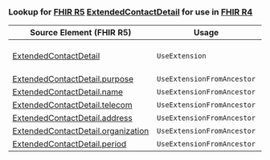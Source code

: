 ### Lookup for [FHIR R5](https://hl7.org/fhir/R5/) [ExtendedContactDetail](https://hl7.org/fhir/R5/ExtendedContactDetail.html) for use in [FHIR R4](https://hl7.org/fhir/R4/)

| Source Element (FHIR R5) | Usage | Target |
| -------------- | ----- | ------ |
| [ExtendedContactDetail](https://hl7.org/fhir/R5/ExtendedContactDetail.html#resource) | `UseExtension` | [http://hl7.org/fhir/5.0/StructureDefinition/extension-ExtendedContactDetail](StructureDefinition-ext-R5-ExtendedContactDetail.html) |
| [ExtendedContactDetail.purpose](https://hl7.org/fhir/R5/ExtendedContactDetail.html#resource) | `UseExtensionFromAncestor` | - |
| [ExtendedContactDetail.name](https://hl7.org/fhir/R5/ExtendedContactDetail.html#resource) | `UseExtensionFromAncestor` | - |
| [ExtendedContactDetail.telecom](https://hl7.org/fhir/R5/ExtendedContactDetail.html#resource) | `UseExtensionFromAncestor` | - |
| [ExtendedContactDetail.address](https://hl7.org/fhir/R5/ExtendedContactDetail.html#resource) | `UseExtensionFromAncestor` | - |
| [ExtendedContactDetail.organization](https://hl7.org/fhir/R5/ExtendedContactDetail.html#resource) | `UseExtensionFromAncestor` | - |
| [ExtendedContactDetail.period](https://hl7.org/fhir/R5/ExtendedContactDetail.html#resource) | `UseExtensionFromAncestor` | - |
